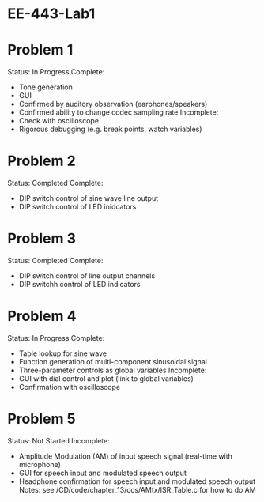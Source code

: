 # EE-443-Lab1

# Problem 1
Status: In Progress
Complete:
- Tone generation
- GUI
- Confirmed by auditory observation (earphones/speakers)
- Confirmed ability to change codec sampling rate
Incomplete:
- Check with oscilloscope
- Rigorous debugging (e.g. break points, watch variables)

# Problem 2
Status: Completed
Complete:
- DIP switch control of sine wave line output
- DIP switch control of LED inidcators

# Problem 3
Status: Completed
Complete:
- DIP switch control of line output channels
- DIP switchh control of LED indicators

# Problem 4
Status: In Progress
Complete:
- Table lookup for sine wave
- Function generation of multi-component sinusoidal signal
- Three-parameter controls as global variables
Incomplete:
- GUI with dial control and plot (link to global variables)
- Confirmation with oscilloscope

# Problem 5
Status: Not Started
Incomplete:
- Amplitude Modulation (AM) of input speech signal (real-time with microphone)
- GUI for speech input and modulated speech output
- Headphone confirmation for speech input and modulated speech output
Notes: see /CD/code/chapter_13/ccs/AMtx/ISR_Table.c for how to do AM
